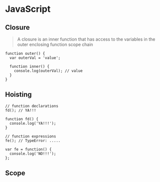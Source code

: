 # JavaScript


## Closure
> A closure is an inner function that has access to the variables in the outer enclosing function scope chain

```
function outer() {
  var outerVal = 'value';
  
  function inner() {
    console.log(outerVal); // value
  }
}
```

## Hoisting
```
// function declarations
fd(); // YA!!!

function fd() {
  console.log('YA!!!');
}

// function expressions
fe(); // TypeError: .....

var fe = function() {
  console.log('NO!!!');
};
```

## Scope


